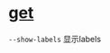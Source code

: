 # [get](https://kubernetes.io/docs/reference/generated/kubectl/kubectl-commands#get)

`--show-labels` 显示labels
